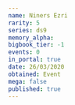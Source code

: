 ```yaml
---
name: Niners Ezri
rarity: 5
series: ds9
memory_alpha:
bigbook_tier: -1
events: 0
in_portal: true
date: 26/03/2020
obtained: Event
mega: false
published: true
---
```



